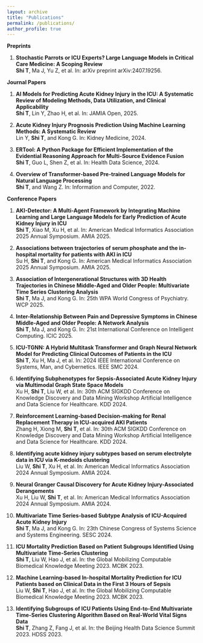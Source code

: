 ```yaml
---
layout: archive
title: "Publications"
permalink: /publications/
author_profile: true
---
```



**Preprints**

1. **Stochastic Parrots or ICU Experts? Large Language Models in Critical Care Medicine: A Scoping Review**   
    **Shi T**, Ma J, Yu Z, et al.
    In: arXiv preprint arXiv:2407.19256.


**Journal Papers**

1. **AI Models for Predicting Acute Kidney Injury in the ICU: A Systematic Review of Modeling Methods, Data Utilization, and Clinical Applicability**   
    **Shi T**, Lin Y, Zhao H, et al.
    In: JAMIA Open, 2025.

2. **Acute Kidney Injury Prognosis Prediction Using Machine Learning Methods: A Systematic Review**   
    Lin Y, **Shi T**, and Kong G.
    In: Kidney Medicine, 2024.

3. **ERTool: A Python Package for Efficient Implementation of the Evidential Reasoning Approach for Multi-Source Evidence Fusion**   
    **Shi T**, Guo L, Shen Z, et al.
    In: Health Data Science, 2024.

4. **Overview of Transformer-based Pre-trained Language Models for Natural Language Processing**   
    **Shi T**, and Wang Z.
    In: Information and Computer, 2022.

**Conference Papers**

1. **AKI-Detector: A Multi-Agent Framework by Integrating Machine Learning and Large Language Models for Early Prediction of Acute Kidney Injury in ICU**   
    **Shi T**, Xiao M, Xu H, et al.
    In: American Medical Informatics Association 2025 Annual Symposium. AMIA 2025.

2. **Associations between trajectories of serum phosphate and the in-hospital mortality for patients with AKI in ICU**   
    Su H, **Shi T**, and Kong G.
    In: American Medical Informatics Association 2025 Annual Symposium. AMIA 2025.

3. **Association of Intergenerational Structures with 3D Health Trajectories in Chinese Middle-Aged and Older People: Multivariate Time Series Clustering Analysis**   
    **Shi T**, Ma J, and Kong G.
    In: 25th WPA World Congress of Psychiatry. WCP 2025. 
    
4. **Inter-Relationship Between Pain and Depressive Symptoms in Chinese Middle-Aged and Older People: A Network Analysis**   
    **Shi T**, Ma J, and Kong G.
    In: 21st International Conference on Intelligent Computing. ICIC 2025.

5. **ICU-TGNN: A Hybrid Multitask Transformer and Graph Neural Network Model for Predicting Clinical Outcomes of Patients in the ICU**   
    **Shi T**, Xu H, Ma J, et al.
    In: 2024 IEEE International Conference on Systems, Man, and Cybernetics. IEEE SMC 2024.

6. **Identifying Subphenotypes for Sepsis-Associated Acute Kidney Injury via Multimodal Graph State Space Models**   
    Xu H, **Shi T**, Liu W, et al.
    In: 30th ACM SIGKDD Conference on Knowledge Discovery and Data Mining Workshop Artificial Intelligence and Data Science for Healthcare. KDD 2024.

7. **Reinforcement Learning-based Decision-making for Renal Replacement Therapy in ICU-acquired AKI Patients**   
    Zhang H, Xiong M, **Shi T**, et al.
    In: 30th ACM SIGKDD Conference on Knowledge Discovery and Data Mining Workshop Artificial Intelligence and Data Science for Healthcare. KDD 2024.

8. **Identifying acute kidney injury subtypes based on serum electrolyte data in ICU via K-medoids clustering**   
    Liu W, **Shi T**, Xu H, et al.
    In: American Medical Informatics Association 2024 Annual Symposium. AMIA 2024.

9. **Neural Granger Causal Discovery for Acute Kidney Injury-Associated Derangements**   
    Xu H, Liu W, **Shi T**, et al.
    In: American Medical Informatics Association 2024 Annual Symposium. AMIA 2024.

10. **Multivariate Time Series-based Subtype Analysis of ICU-Acquired Acute Kidney Injury**   
    **Shi T**, Ma J, and Kong G.
    In: 23th Chinese Congress of Systems Science and Systems Engineering. SESC 2024.

11. **ICU Mortality Prediction Based on Patient Subgroups Identified Using Multivariate Time-Series Clustering**   
    **Shi T**, Liu W, Hao J, et al.
    In: the Global Mobilizing Computable Biomedical Knowledge Meeting 2023. MCBK 2023.

12. **Machine Learning-based In-hospital Mortality Prediction for ICU Patients based on Clinical Data in the First 3 Hours of Sepsis**   
    Liu W, **Shi T**, Hao J, et al.
    In: the Global Mobilizing Computable Biomedical Knowledge Meeting 2023. MCBK 2023.

13. **Identifying Subgroups of ICU Patients Using End-to-End Multivariate Time-Series Clustering Algorithm Based on Real-World Vital Signs Data**   
    **Shi T**, Zhang Z, Fang J, et al.
    In: the Beijing Health Data Science Summit 2023. HDSS 2023.
